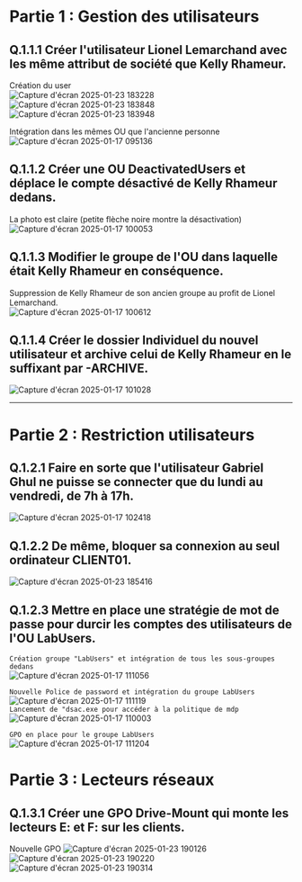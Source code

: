 # Partie 1 : Gestion des utilisateurs  

## Q.1.1.1 Créer l'utilisateur Lionel Lemarchand avec les même attribut de société que Kelly Rhameur.  
Création du user  
![Capture d'écran 2025-01-23 183228](https://github.com/user-attachments/assets/dcbd352a-c5b0-4398-a658-2a509b61241e)  
![Capture d'écran 2025-01-23 183848](https://github.com/user-attachments/assets/ec67cba3-6c98-4751-8efb-e16a858feb20)  
![Capture d'écran 2025-01-23 183948](https://github.com/user-attachments/assets/c201f630-99b9-408c-89b3-0c0460ba2a2c)  

Intégration dans les mêmes OU que l'ancienne personne  
![Capture d'écran 2025-01-17 095136](https://github.com/user-attachments/assets/a0ec3af8-e131-490f-ba5a-679aea4fe63b)  



## Q.1.1.2 Créer une OU DeactivatedUsers et déplace le compte désactivé de Kelly Rhameur dedans.  
La photo est claire (petite flèche noire montre la désactivation)  
![Capture d'écran 2025-01-17 100053](https://github.com/user-attachments/assets/71a2607f-e230-4919-9dd9-e86f39a831b6)  

## Q.1.1.3 Modifier le groupe de l'OU dans laquelle était Kelly Rhameur en conséquence.  
Suppression de Kelly Rhameur de son ancien groupe au profit de Lionel Lemarchand.  
![Capture d'écran 2025-01-17 100612](https://github.com/user-attachments/assets/1f394401-bd5f-4322-9452-467fbd390e62)  

## Q.1.1.4 Créer le dossier Individuel du nouvel utilisateur et archive celui de Kelly Rhameur en le suffixant par -ARCHIVE.  
![Capture d'écran 2025-01-17 101028](https://github.com/user-attachments/assets/0738190a-a338-40df-8b6a-144a78cdd3b3)  

---

# Partie 2 : Restriction utilisateurs  
## Q.1.2.1 Faire en sorte que l'utilisateur Gabriel Ghul ne puisse se connecter que du lundi au vendredi, de 7h à 17h.  
![Capture d'écran 2025-01-17 102418](https://github.com/user-attachments/assets/bdd9f86f-2205-4e85-833a-d116aabf0def)  

## Q.1.2.2 De même, bloquer sa connexion au seul ordinateur CLIENT01.  

![Capture d'écran 2025-01-23 185416](https://github.com/user-attachments/assets/76ec6a80-f18c-4a12-8090-062139151b55)




## Q.1.2.3 Mettre en place une stratégie de mot de passe pour durcir les comptes des utilisateurs de l'OU LabUsers.  
`Création groupe "LabUsers" et intégration de tous les sous-groupes dedans`  
![Capture d'écran 2025-01-17 111056](https://github.com/user-attachments/assets/6ed4313c-8aa8-465e-b889-07fa522a9288)  

`Nouvelle Police de password et intégration du groupe LabUsers`  
![Capture d'écran 2025-01-17 111119](https://github.com/user-attachments/assets/6a2964c8-4994-4d36-a45f-d5736862e5db)  
``Lancement de "dsac.exe pour accéder à la politique de mdp``  
![Capture d'écran 2025-01-17 110003](https://github.com/user-attachments/assets/d5c8084f-04b5-42ca-9786-2725912f6a67)

`GPO en place pour le groupe LabUsers`  
![Capture d'écran 2025-01-17 111204](https://github.com/user-attachments/assets/93f7db76-b37e-4b7d-8204-551febdff63f)

# Partie 3 : Lecteurs réseaux  
## Q.1.3.1 Créer une GPO Drive-Mount qui monte les lecteurs E: et F: sur les clients.  
Nouvelle GPO
![Capture d'écran 2025-01-23 190126](https://github.com/user-attachments/assets/6b1c75f2-cc0a-424e-8644-99e31444dfc8)  
![Capture d'écran 2025-01-23 190220](https://github.com/user-attachments/assets/a1068125-ab8f-4e38-810c-fa79191b2b69)  
![Capture d'écran 2025-01-23 190314](https://github.com/user-attachments/assets/5d9615be-5f2c-43fb-b60c-ed80b9e93a0c) 


















